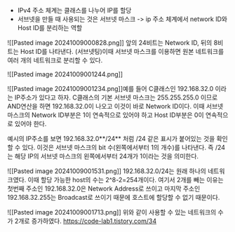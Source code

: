 
- IPv4 주소 체계는 클래스를 나누어 IP를 할당
- 서브넷을 만들 때 사용되는 것은 서브넷 마스크 -> ip 주소 체계에서 network ID와 Host ID를 분리하는 역할

![[Pasted image 20241009000828.png]]
 앞의 24비트는 Network ID, 뒤의 8비트는 Host ID를 나타낸다.
(서브넷팅)이때 서브넷 마스크를 이용하면 원본 네트워크를 여러 개의 네트워크로 분리할 수 있다.

![[Pasted image 20241009001244.png]]

![[Pasted image 20241009001234.png]]예를 들어 C클래스인 192.168.32.0 이라는 IP주소가 있다고 하자. C클래스의 기본 서브넷 마스크는 255.255.255.0 이므로 AND연산을 하면 192.168.32.0이 나오고 이것이 바로 Network ID이다. 이때 서브넷 마스크의 Network ID부분은 1이 연속적으로 있어야 하고 Host ID부분은 0이 연속적으로 있어야 한다.

예시의 IP주소를 보면 192.168.32.0**/24** 처럼 /24 같은 표시가 붙어있는 것을 확인할 수 있다. 이것은 서브넷 마스크의 bit 수(왼쪽에서부터 1의 개수)를 나타낸다. 즉 /24는 해당 IP의 서브넷 마스크의 왼쪽에서부터 24개가 1이라는 것을 의미한다. 

![[Pasted image 20241009001531.png]]
192.168.32.0/24는 원래 하나의 네트워크였다. 이때 할당 가능한 host의 수는 2^8-2=254개이다. 여기서 2개를 빼는 이유는 첫번째 주소인 192.168.32.0은 Network Address로 쓰이고 마지막 주소인 192.168.32.255는 Broadcast로 쓰이기 때문에 호스트에 할당할 수 없기 때문이다. 

![[Pasted image 20241009001713.png]]
위와 같이 사용할 수 있는 네트워크의 수가 2개로 증가하였다.
https://code-lab1.tistory.com/34